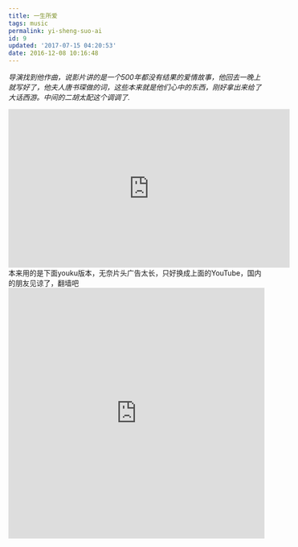 ```yaml
---
title: 一生所爱
tags: music
permalink: yi-sheng-suo-ai
id: 9
updated: '2017-07-15 04:20:53'
date: 2016-12-08 10:16:48
---
```


_导演找到他作曲，说影片讲的是一个500年都没有结果的爱情故事，他回去一晚上就写好了，他夫人唐书琛做的词，这些本来就是他们心中的东西，刚好拿出来给了大话西游。中间的二胡太配这个调调了._
<iframe width="560" height="315" src="https://www.youtube.com/embed/LYkOG5OmUcA" frameborder="0" allowfullscreen></iframe>
本来用的是下面youku版本，无奈片头广告太长，只好换成上面的YouTube，国内的朋友见谅了，翻墙吧
<iframe height=498 width=510 src='http://player.youku.com/embed/XMTYyOTYxNTU3Mg==' frameborder=0 'allowfullscreen'></iframe>
